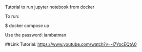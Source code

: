 Tutorial to run jupyter notebook from docker

To run:

\$ docker compose up

Use the password: iambatman

##Link Tutorial: https://www.youtube.com/watch?v=-l7YocEQtA0